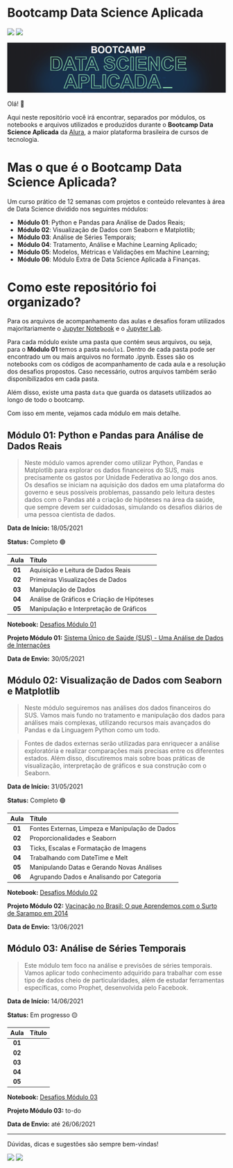 # Bootcamp Data Science Aplicada

[<img src="https://img.shields.io/badge/author-Carolina%20Dias-FB3799?style=flat-square"/>](https://github.com/diascarolina) [<img src="https://img.shields.io/badge/carodias-0A66C2?style=flat-square&logo=linkedin&logoColor=white" />](https://www.linkedin.com/in/carodias/)

![](https://raw.githubusercontent.com/diascarolina/data-science-bootcamp/main/other/banner_bootcamp.png)

Olá! 👋

Aqui neste repositório você irá encontrar, separados por módulos, os notebooks e arquivos utilizados e produzidos durante o **Bootcamp Data Science Aplicada** da [Alura](https://www.youtube.com/watch?v=9muuROKRcME), a maior plataforma brasileira de cursos de tecnologia.

# Mas o que é o Bootcamp Data Science Aplicada?
Um curso prático de 12 semanas com projetos e conteúdo relevantes à área de Data Science dividido nos seguintes módulos:

- **Módulo 01**: Python e Pandas para Análise de Dados Reais;
- **Módulo 02**: Visualização de Dados com Seaborn e Matplotlib;
- **Módulo 03**: Análise de Séries Temporais;
- **Módulo 04**: Tratamento, Análise e Machine Learning Aplicado;
- **Módulo 05**: Modelos, Métricas e Validações em Machine Learning;
- **Módulo 06**: Módulo Extra de Data Science Aplicada à Finanças.

# Como este repositório foi organizado?

Para os arquivos de acompanhamento das aulas e desafios foram utilizados majoritariamente o [Jupyter Notebook](https://jupyter.org/) e o [Jupyter Lab](https://jupyterlab.readthedocs.io/en/stable/getting_started/overview.html).

Para cada módulo existe uma pasta que contém seus arquivos, ou seja, para o **Módulo 01** temos a pasta ```modulo1```. Dentro de cada pasta pode ser encontrado um ou mais arquivos no formato .ipynb. Esses são os notebooks com os códigos de acompanhamento de cada aula e a resolução dos desafios propostos. Caso necessário, outros arquivos também serão disponibilizados em cada pasta.

Além disso, existe uma pasta ```data``` que guarda os datasets utilizados ao longo de todo o bootcamp.

Com isso em mente, vejamos cada módulo em mais detalhe.

## Módulo 01: Python e Pandas para Análise de Dados Reais

> Neste módulo vamos aprender como utilizar Python, Pandas e Matplotlib para explorar os dados financeiros do SUS, mais precisamente os gastos por Unidade Federativa ao longo dos anos. Os desafios se iniciam na aquisição dos dados em uma plataforma do governo e seus possíveis problemas, passando pelo leitura destes dados com o Pandas até a criação de hipóteses na área da saúde, que sempre devem ser cuidadosas, simulando os desafios diários de uma pessoa cientista de dados.

**Data de Início:** 18/05/2021

**Status:** Completo 🟢

Aula | Título
:---:|:---
**01** | Aquisição e Leitura de Dados Reais
**02** | Primeiras Visualizações de Dados
**03** | Manipulação de Dados
**04** | Análise de Gráficos e Criação de Hipóteses
**05** | Manipulação e Interpretação de Gráficos

**Notebook:** [Desafios Módulo 01](https://github.com/diascarolina/data-science-bootcamp/blob/main/modulo1/aulas_desafios_modulo1.ipynb)

**Projeto Módulo 01:** [Sistema Único de Saúde (SUS) - Uma Análise de Dados de Internações](https://github.com/diascarolina/healthcare-analysis)

**Data de Envio:** 30/05/2021

## Módulo 02: Visualização de Dados com Seaborn e Matplotlib

> Neste módulo seguiremos nas análises dos dados financeiros do SUS. Vamos mais fundo no tratamento e manipulação dos dados para análises mais complexas, utilizando recursos mais avançados do Pandas e da Linguagem Python como um todo.

> Fontes de dados externas serão utilizadas para enriquecer a análise exploratória e realizar comparações mais precisas entre os diferentes estados. Além disso, discutiremos mais sobre boas práticas de visualização, interpretação de gráficos e sua construção com o Seaborn.

**Data de Início:** 31/05/2021

**Status:** Completo 🟢

Aula | Título
:---:|:---
**01** | Fontes Externas, Limpeza e Manipulação de Dados
**02** | Proporcionalidades e Seaborn
**03** | Ticks, Escalas e Formatação de Imagens
**04** | Trabalhando com DateTime e Melt
**05** | Manipulando Datas e Gerando Novas Análises
**06** | Agrupando Dados e Analisando por Categoria

**Notebook:** [Desafios Módulo 02](https://github.com/diascarolina/data-science-bootcamp/blob/main/modulo2/aulas_desafios_modulo2.ipynb)

**Projeto Módulo 02:** [Vacinação no Brasil: O que Aprendemos com o Surto de Sarampo em 2014](https://github.com/diascarolina/vacinacao-geral-no-brasil)

**Data de Envio:** 13/06/2021

## Módulo 03: Análise de Séries Temporais

> Este módulo tem foco na análise e previsões de séries temporais. Vamos aplicar todo conhecimento adquirido para trabalhar com esse tipo de dados cheio de particularidades, além de estudar ferramentas específicas, como Prophet, desenvolvida pelo Facebook.

**Data de Início:** 14/06/2021

**Status:** Em progresso 🟡

Aula | Título
:---:|:---
**01** | 
**02** | 
**03** | 
**04** | 
**05** | 

**Notebook:** [Desafios Módulo 03](https://github.com/diascarolina/data-science-bootcamp/blob/main/modulo3/aulas_desafios_modulo3.ipynb)

**Projeto Módulo 03:** to-do

**Data de Envio:** até 26/06/2021

<hr>

Dúvidas, dicas e sugestões são sempre bem-vindas!

[<img src="https://img.shields.io/badge/carodias-0A66C2?style=flat-square&logo=linkedin&logoColor=white" />](https://www.linkedin.com/in/carodias/)
[<img src="https://img.shields.io/badge/mail-EA4335?style=flat-square&logo=Gmail&logoColor=white" />](mailto:carolinadiasw@gmail.com)
